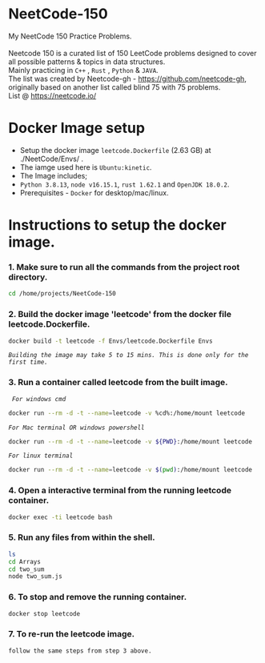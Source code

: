 # NeetCode-150

My NeetCode 150 Practice Problems. <br /><br />
Neetcode 150 is a curated list of 150 LeetCode problems designed to cover all possible patterns & topics in data structures. <br />
Mainly practicing in ``` C++ ``` , ``` Rust ``` , ``` Python ``` & ``` JAVA ```.<br /> 
The list was created by Neetcode-gh - https://github.com/neetcode-gh, originally based on another list called blind 75 with 75 problems.<br />
List @ https://neetcode.io/ <br />

# Docker Image setup

- Setup the docker image ``` leetcode.Dockerfile ``` (2.63 GB) at ./NeetCode/Envs/ . <br /> 
- The iamge used here is ``` Ubuntu:kinetic ```.
- The Image includes; 
- ``` Python 3.8.13 ```, ``` node v16.15.1 ```, ``` rust 1.62.1 ``` and ``` OpenJDK 18.0.2 ```.
- Prerequisites - ``` Docker ``` for desktop/mac/linux. <br /> 

# Instructions to setup the docker image.

### 1. **Make sure to run all the commands from the project root directory.**

```sh
cd /home/projects/NeetCode-150
```

### 2. **Build the docker image 'leetcode' from the docker file leetcode.Dockerfile.**

```sh
docker build -t leetcode -f Envs/leetcode.Dockerfile Envs
```        
*```Building the image may take 5 to 15 mins. This is done only for the first time.```*

### 3. **Run a container called leetcode from the built image.**

*```  For windows cmd  ```*
```sh      
docker run --rm -d -t --name=leetcode -v %cd%:/home/mount leetcode 
```        

*```For Mac terminal OR windows powershell```*
```sh
docker run --rm -d -t --name=leetcode -v ${PWD}:/home/mount leetcode
```

*``` For linux terminal ```*
```sh
docker run --rm -d -t --name=leetcode -v $(pwd):/home/mount leetcode
```

### 4. **Open a interactive terminal from the running leetcode container.**

```sh
docker exec -ti leetcode bash
```

### 5. **Run any files from within the shell.**
        
```sh
ls
cd Arrays
cd two_sum
node two_sum.js
```
### 6. **To stop and remove the running container.**

```sh
docker stop leetcode
```

### 7. **To re-run the leetcode image.**
```sh
follow the same steps from step 3 above.
```
